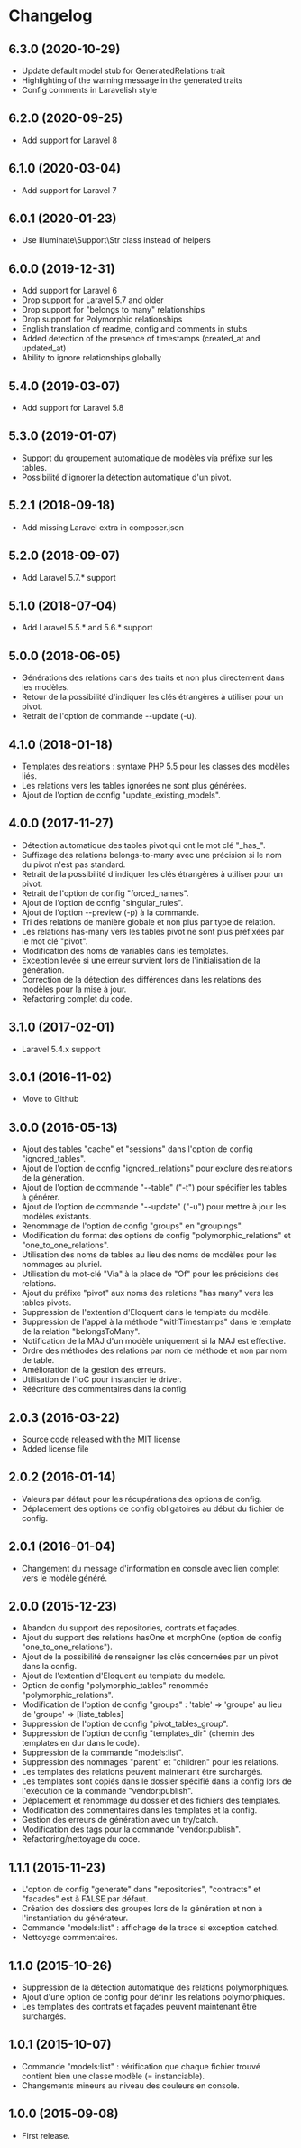 Changelog
=========

6.3.0 (2020-10-29)
------------------

- Update default model stub for GeneratedRelations trait
- Highlighting of the warning message in the generated traits
- Config comments in Laravelish style


6.2.0 (2020-09-25)
------------------

- Add support for Laravel 8


6.1.0 (2020-03-04)
------------------

- Add support for Laravel 7


6.0.1 (2020-01-23)
------------------

- Use Illuminate\Support\Str class instead of helpers


6.0.0 (2019-12-31)
------------------

- Add support for Laravel 6
- Drop support for Laravel 5.7 and older
- Drop support for "belongs to many" relationships
- Drop support for Polymorphic relationships
- English translation of readme, config and comments in stubs
- Added detection of the presence of timestamps (created_at and updated_at)
- Ability to ignore relationships globally


5.4.0 (2019-03-07)
------------------

- Add support for Laravel 5.8


5.3.0 (2019-01-07)
------------------

- Support du groupement automatique de modèles via préfixe sur les tables.
- Possibilité d'ignorer la détection automatique d'un pivot.


5.2.1 (2018-09-18)
------------------

- Add missing Laravel extra in composer.json


5.2.0 (2018-09-07)
------------------

- Add Laravel 5.7.* support


5.1.0 (2018-07-04)
------------------

- Add Laravel 5.5.* and 5.6.* support


5.0.0 (2018-06-05)
------------------

- Générations des relations dans des traits et non plus directement dans les modèles.
- Retour de la possibilité d'indiquer les clés étrangères à utiliser pour un pivot.
- Retrait de l'option de commande --update (-u).


4.1.0 (2018-01-18)
------------------

- Templates des relations : syntaxe PHP 5.5 pour les classes des modèles liés.
- Les relations vers les tables ignorées ne sont plus générées.
- Ajout de l'option de config "update\_existing\_models".


4.0.0 (2017-11-27)
------------------

- Détection automatique des tables pivot qui ont le mot clé "\_has\_".
- Suffixage des relations belongs-to-many avec une précision si le nom du pivot n'est pas standard.
- Retrait de la possibilité d'indiquer les clés étrangères à utiliser pour un pivot.
- Retrait de l'option de config "forced_names".
- Ajout de l'option de config "singular_rules".
- Ajout de l'option --preview (-p) à la commande.
- Tri des relations de manière globale et non plus par type de relation.
- Les relations has-many vers les tables pivot ne sont plus préfixées par le mot clé "pivot".
- Modification des noms de variables dans les templates.
- Exception levée si une erreur survient lors de l'initialisation de la génération.
- Correction de la détection des différences dans les relations des modèles pour la mise à jour.
- Refactoring complet du code.


3.1.0 (2017-02-01)
------------------

- Laravel 5.4.x support


3.0.1 (2016-11-02)
------------------

- Move to Github


3.0.0 (2016-05-13)
------------------

- Ajout des tables "cache" et "sessions" dans l'option de config "ignored_tables".
- Ajout de l'option de config "ignored_relations" pour exclure des relations de la génération.
- Ajout de l'option de commande "--table" ("-t") pour spécifier les tables à générer.
- Ajout de l'option de commande "--update" ("-u") pour mettre à jour les modèles existants.
- Renommage de l'option de config "groups" en "groupings".
- Modification du format des options de config "polymorphic_relations" et "one_to_one_relations".
- Utilisation des noms de tables au lieu des noms de modèles pour les nommages au pluriel.
- Utilisation du mot-clé "Via" à la place de "Of" pour les précisions des relations.
- Ajout du préfixe "pivot" aux noms des relations "has many" vers les tables pivots.
- Suppression de l'extention d'Eloquent dans le template du modèle.
- Suppression de l'appel à la méthode "withTimestamps" dans le template de la relation "belongsToMany".
- Notification de la MAJ d'un modèle uniquement si la MAJ est effective.
- Ordre des méthodes des relations par nom de méthode et non par nom de table.
- Amélioration de la gestion des erreurs.
- Utilisation de l'IoC pour instancier le driver.
- Réécriture des commentaires dans la config.


2.0.3 (2016-03-22)
------------------

- Source code released with the MIT license
- Added license file


2.0.2 (2016-01-14)
------------------

- Valeurs par défaut pour les récupérations des options de config.
- Déplacement des options de config obligatoires au début du fichier de config.


2.0.1 (2016-01-04)
------------------

- Changement du message d'information en console avec lien complet vers le modèle généré.

2.0.0 (2015-12-23)
------------------

- Abandon du support des repositories, contrats et façades.
- Ajout du support des relations hasOne et morphOne (option de config "one_to_one_relations").
- Ajout de la possibilité de renseigner les clés concernées par un pivot dans la config.
- Ajout de l'extention d'Eloquent au template du modèle.
- Option de config "polymorphic_tables" renommée "polymorphic_relations".
- Modification de l'option de config "groups" : 'table' => 'groupe' au lieu de 'groupe' => [liste_tables]
- Suppression de l'option de config "pivot_tables_group".
- Suppression de l'option de config "templates_dir" (chemin des templates en dur dans le code).
- Suppression de la commande "models:list".
- Suppression des nommages "parent" et "children" pour les relations.
- Les templates des relations peuvent maintenant être surchargés.
- Les templates sont copiés dans le dossier spécifié dans la config lors de l'exécution de la commande "vendor:publish".
- Déplacement et renommage du dossier et des fichiers des templates.
- Modification des commentaires dans les templates et la config.
- Gestion des erreurs de génération avec un try/catch.
- Modification des tags pour la commande "vendor:publish".
- Refactoring/nettoyage du code.


1.1.1 (2015-11-23)
------------------

- L'option de config "generate" dans "repositories", "contracts" et "facades" est à FALSE par défaut.
- Création des dossiers des groupes lors de la génération et non à l'instantiation du générateur.
- Commande "models:list" : affichage de la trace si exception catched.
- Nettoyage commentaires.


1.1.0 (2015-10-26)
------------------

- Suppression de la détection automatique des relations polymorphiques.
- Ajout d'une option de config pour définir les relations polymorphiques.
- Les templates des contrats et façades peuvent maintenant être surchargés.


1.0.1 (2015-10-07)
------------------

- Commande "models:list" : vérification que chaque fichier trouvé contient bien une classe modèle (= instanciable).
- Changements mineurs au niveau des couleurs en console.


1.0.0 (2015-09-08)
------------------

- First release.
